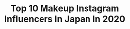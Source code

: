 ---
title: Top 10 Makeup Instagram Influencers In Japan In 2020
description: >-
  Find top makeup Instagram influencers in Japan in 2020. Most popular hashtags: #makeup #cosplay #makeuptutorial #makeupartist.
platform: Instagram
profiles:
  - username: "_saratrigo"
    fullname: >-
      SARA
    location: "Japan"
    followers: 21098
    engagement: 1131
    commentsToLikes: 0.059349
    id: ck5ci927fs81v0i11ylnj7ifp
    verified: false
    hashtags: "#makeupscience, #mulan, #bravemakeup, #darkness"
  - username: "makiiiy_makeup"
    fullname: >-
      maki
    location: "Japan"
    followers: 28150
    engagement: 1023
    commentsToLikes: 0.007567
    id: ck5zsd62oya3h0i146jhd718z
    verified: false
    hashtags: "#instabeauty, #makeuptutorial, #macgoodform, #sudiomoments"
  - username: "aya__m02"
    fullname: >-
      福山絢水(あやみん)
    location: "Japan"
    followers: 184939
    engagement: 1329
    commentsToLikes: 0.005950
    id: ck135pwvh2ndb0i19nrdpld04
    verified: false
    hashtags: "#innisfree, #clayge, #playcasual, #hawaii"
  - username: "evilchocobunny"
    fullname: >-
      Jojo
    location: "Japan"
    followers: 23198
    engagement: 452
    commentsToLikes: 0.035614
    id: ck0w6r3px9w7g0i19xlwqqoot
    verified: false
    hashtags: "#killstar, #alternativeoutfit, #harajuku, #ootd"
  - username: "nurfatinzakki"
    fullname: >-
      Nur Fatin Zakki
    location: "Japan"
    followers: 47996
    engagement: 405
    commentsToLikes: 0.006318
    id: ck5hlur7ykwcn0i11lw879mdh
    verified: false
    hashtags: "#yslbeautymy, #garniermalaysia, #garnier1sentuhan"
  - username: "reivaille"
    fullname: >-
      ｒｅｉ👩🏻‍🦰
    location: "Japan"
    followers: 100044
    engagement: 238
    commentsToLikes: 0.024311
    id: ck5hkefzkia2d0i11zvjcdbfz
    verified: false
    hashtags: "#styleinspiration, #alternativefashion, #aseasonalshift, #muaawesome"
  - username: "roxettearisa"
    fullname: >-
      ROXETTE ARISA HOWE
    location: "Japan"
    followers: 323641
    engagement: 604
    commentsToLikes: 0.007252
    id: ck0vyvrf060r10i19r7x9si6y
    verified: true
    hashtags: "#sponsored, #ultabeauty, #instagraminvite, #covergirlpartner"
  - username: "who3_"
    fullname: >-
      Who
    location: "Japan"
    followers: 46110
    engagement: 233
    commentsToLikes: 0.006171
    id: ck13775hra4lp0i19ybf01rzd
    verified: false
    hashtags: "#qora, #starryeyestohypnotise, #charlottetilbury, #maccosmetics"
  - username: "ken_nagasaka"
    fullname: >-
      Paulxavier Ken Nagasaka
    location: "Japan"
    followers: 7195
    engagement: 521
    commentsToLikes: 0.015990
    id: ck15uk4hfnkjm0i1946mxqimv
    verified: false
    hashtags: "#hair, #makeup, #liz, #film"
  - username: "lushlumi"
    fullname: >-
      lumi <3
    location: "Japan"
    followers: 197742
    engagement: 941
    commentsToLikes: 0.005176
    id: ck13a0ll3o0xv0i19jlklu4oj
    verified: false
    hashtags: "#colourpop, #trend, #abh, #coronavirus"
---